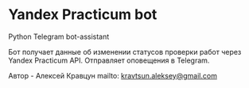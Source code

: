 # Yandex Practicum bot
Python Telegram bot-assistant

Бот получает данные об изменении статусов проверки работ через Yandex Practicum API. Отправляет оповещения в Telegram.

Автор - Алексей Кравцун
mailto: kravtsun.aleksey@gmail.com